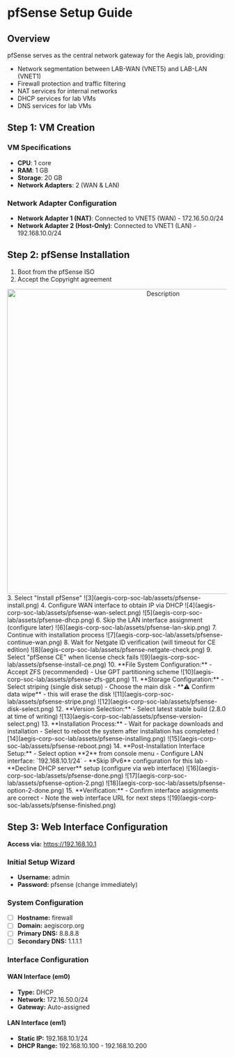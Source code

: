 # pfSense Setup Guide

## Overview
pfSense serves as the central network gateway for the Aegis lab, providing:
- Network segmentation between LAB-WAN (VNET5) and LAB-LAN (VNET1)
- Firewall protection and traffic filtering
- NAT services for internal networks
- DHCP services for lab VMs
- DNS services for lab VMs

## Step 1: VM Creation

### VM Specifications
- **CPU**: 1 core
- **RAM**: 1 GB
- **Storage**: 20 GB
- **Network Adapters**: 2 (WAN & LAN)

### Network Adapter Configuration
- **Network Adapter 1 (NAT)**: Connected to VNET5 (WAN) - 172.16.50.0/24
- **Network Adapter 2 (Host-Only)**: Connected to VNET1 (LAN) - 192.168.10.0/24

## Step 2: pfSense Installation

1. Boot from the pfSense ISO
2. Accept the Copyright agreement
<div align="center">
  <img src="[image.jpg](https://github.com/echointheshell/aegis-corp-soc-lab/blob/2bb37400c1bb01f0aa470ac447c4dcdeef49358a/assets/pfsense-license-accept.png)" alt="Description" width="700" />
</div>
3. Select "Install pfSense"
![3](aegis-corp-soc-lab/assets/pfsense-install.png)
4. Configure WAN interface to obtain IP via DHCP
![4](aegis-corp-soc-lab/assets/pfsense-wan-select.png)
![5](aegis-corp-soc-lab/assets/pfsense-dhcp.png)
6. Skip the LAN interface assignment (configure later)
![6](aegis-corp-soc-lab/assets/pfsense-lan-skip.png)
7. Continue with installation process
![7](aegis-corp-soc-lab/assets/pfsense-continue-wan.png)
8. Wait for Netgate ID verification (will timeout for CE edition)
![8](aegis-corp-soc-lab/assets/pfsense-netgate-check.png)
9. Select "pfSense CE" when license check fails
![9](aegis-corp-soc-lab/assets/pfsense-install-ce.png)
10. **File System Configuration:**
   - Accept ZFS (recommended)
   - Use GPT partitioning scheme
![10](aegis-corp-soc-lab/assets/pfsense-zfs-gpt.png)
11. **Storage Configuration:**
    - Select striping (single disk setup)
    - Choose the main disk
    - **⚠️ Confirm data wipe** - this will erase the disk
![11](aegis-corp-soc-lab/assets/pfsense-stripe.png)
![12](aegis-corp-soc-lab/assets/pfsense-disk-select.png)
12. **Version Selection:**
    - Select latest stable build (2.8.0 at time of writing)
![13](aegis-corp-soc-lab/assets/pfsense-version-select.png)
13. **Installation Process:**
    - Wait for package downloads and installation
    - Select to reboot the system after installation has completed
![14](aegis-corp-soc-lab/assets/pfsense-installing.png)
![15](aegis-corp-soc-lab/assets/pfsense-reboot.png)
14. **Post-Installation Interface Setup:**
    - Select option **2** from console menu
    - Configure LAN interface: `192.168.10.1/24`
    - **Skip IPv6** configuration for this lab
    - **Decline DHCP server** setup (configure via web interface)
![16](aegis-corp-soc-lab/assets/pfsense-done.png)
![17](aegis-corp-soc-lab/assets/pfsense-option-2.png)
![18](aegis-corp-soc-lab/assets/pfsense-option-2-done.png)
15. **Verification:**
    - Confirm interface assignments are correct
    - Note the web interface URL for next steps
![19](aegis-corp-soc-lab/assets/pfsense-finished.png)

## Step 3: Web Interface Configuration

**Access via:** https://192.168.10.1

### Initial Setup Wizard
- **Username:** admin
- **Password:** pfsense (change immediately)

### System Configuration
- [ ] **Hostname:** firewall
- [ ] **Domain:** aegiscorp.org  
- [ ] **Primary DNS:** 8.8.8.8
- [ ] **Secondary DNS:** 1.1.1.1

### Interface Configuration
#### WAN Interface (em0)
- **Type:** DHCP
- **Network:** 172.16.50.0/24
- **Gateway:** Auto-assigned

#### LAN Interface (em1)  
- **Static IP:** 192.168.10.1/24
- **DHCP Range:** 192.168.10.100 - 192.168.10.200
